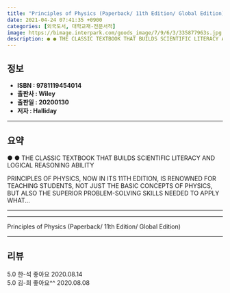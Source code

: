 ```yaml
---
title: "Principles of Physics (Paperback/ 11th Edition/ Global Edition)"
date: 2021-04-24 07:41:35 +0900
categories: [외국도서, 대학교재-전문서적]
image: https://bimage.interpark.com/goods_image/7/9/6/3/335877963s.jpg
description: ● ● THE CLASSIC TEXTBOOK THAT BUILDS SCIENTIFIC LITERACY AND LOGICAL REASONING ABILITY PRINCIPLES OF PHYSICS, NOW IN ITS 11TH EDITION, IS RENOWNED FOR TEACHI
---
```


## **정보**

- **ISBN : 9781119454014**
- **출판사 : Wiley**
- **출판일 : 20200130**
- **저자 : Halliday**

------



## **요약**

●  ●  THE CLASSIC TEXTBOOK THAT BUILDS SCIENTIFIC LITERACY AND LOGICAL REASONING ABILITY

PRINCIPLES OF PHYSICS, NOW IN ITS 11TH EDITION, IS RENOWNED FOR TEACHING STUDENTS, NOT JUST THE BASIC CONCEPTS OF PHYSICS, BUT ALSO THE SUPERIOR PROBLEM-SOLVING SKILLS NEEDED TO APPLY WHAT... 

------



------


Principles of Physics (Paperback/ 11th Edition/ Global Edition) 

------


## **리뷰** 

5.0 한-석 좋아요 2020.08.14 <br/>5.0 김-희 좋아요^^ 2020.08.08 <br/>